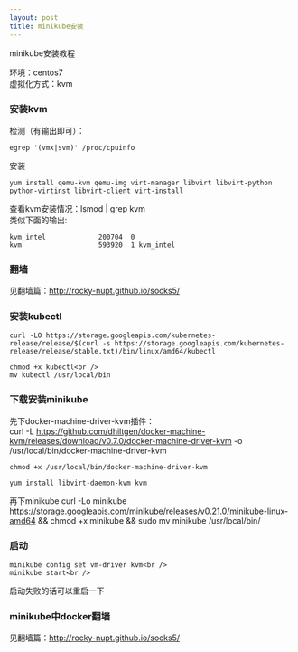 ```yaml
---
layout: post
title: minikube安装
---
```


minikube安装教程

环境：centos7<br />
虚拟化方式：kvm

### 安装kvm

检测（有输出即可）：
 
    egrep '(vmx|svm)' /proc/cpuinfo
安装

    yum install qemu-kvm qemu-img virt-manager libvirt libvirt-python python-virtinst libvirt-client virt-install

查看kvm安装情况：lsmod | grep kvm<br />
类似下面的输出:

    kvm_intel             200704  0
    kvm                   593920  1 kvm_intel

### 翻墙
见翻墙篇：<a href="http://rocky-nupt.github.io/socks5/">http://rocky-nupt.github.io/socks5/</a>

### 安装kubectl
    curl -LO https://storage.googleapis.com/kubernetes-release/release/$(curl -s https://storage.googleapis.com/kubernetes-release/release/stable.txt)/bin/linux/amd64/kubectl
    
    chmod +x kubectl<br />
    mv kubectl /usr/local/bin

### 下载安装minikube

先下docker-machine-driver-kvm插件：<br />
    curl -L https://github.com/dhiltgen/docker-machine-kvm/releases/download/v0.7.0/docker-machine-driver-kvm -o /usr/local/bin/docker-machine-driver-kvm
    
    chmod +x /usr/local/bin/docker-machine-driver-kvm
    
    yum install libvirt-daemon-kvm kvm

再下minikube
    curl -Lo minikube https://storage.googleapis.com/minikube/releases/v0.21.0/minikube-linux-amd64 && chmod +x minikube && sudo mv minikube /usr/local/bin/

### 启动
    minikube config set vm-driver kvm<br />
    minikube start<br />
启动失败的话可以重启一下

### minikube中docker翻墙
见翻墙篇：<a href="http://rocky-nupt.github.io/socks5/">http://rocky-nupt.github.io/socks5/</a>
